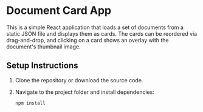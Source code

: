 # Document Card App

This is a simple React application that loads a set of documents from a static JSON file and displays them as cards. The cards can be reordered via drag-and-drop, and clicking on a card shows an overlay with the document's thumbnail image.

## Setup Instructions

1. Clone the repository or download the source code.
2. Navigate to the project folder and install dependencies:

   ```bash
   npm install